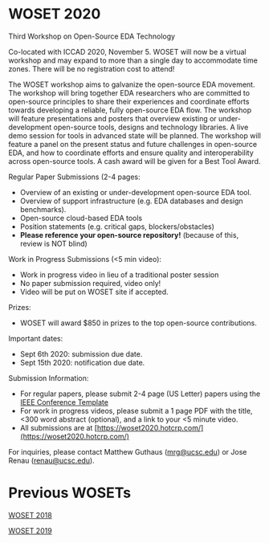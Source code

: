 
# WOSET 2020


Third Workshop on Open-Source EDA Technology

Co-located with ICCAD 2020, November 5.
WOSET will now be a virtual workshop and may expand to more than a single day to accommodate time zones.
There will be no registration cost to attend!

The WOSET workshop aims to galvanize the open-source EDA movement. The workshop will bring together EDA researchers who are committed to open-source principles to share their experiences and coordinate efforts towards developing a reliable, fully open-source EDA flow. The workshop will feature presentations and posters that overview existing or under-development open-source tools, designs and technology libraries. A live demo session for tools in advanced state will be planned. The workshop will feature a panel on the present status and future challenges in open-source EDA, and how to coordinate efforts and ensure quality and interoperability across open-source tools. A cash award will be given for a Best Tool Award.

Regular Paper Submissions (2-4 pages:
* Overview of an existing or under-development open-source EDA tool.
* Overview of support infrastructure (e.g. EDA databases and design benchmarks).
* Open-source cloud-based EDA tools
* Position statements (e.g. critical gaps, blockers/obstacles)
* **Please reference your open-source repository!** (because of this, review is NOT blind)

Work in Progress Submissions (<5 min video):
* Work in progress video in lieu of a traditional poster session
* No paper submission required, video only!
* Video will be put on WOSET site if accepted.

Prizes:
* WOSET will award $850 in prizes to the top open-source contributions.

Important dates:
* Sept 6th 2020: submission due date.
* Sept 15th 2020: notification due date.

Submission Information:
* For regular papers, please submit 2-4 page (US Letter) papers using the [IEEE Conference Template](https://www.ieee.org/conferences/publishing/templates.html)
* For work in progress videos, please submit a 1 page PDF with the title, <300 word abstract (optional), and a link to your <5 minute video.
* All submissions are at [https://woset2020.hotcrp.com/](https://woset2020.hotcrp.com/)


For inquiries, please contact Matthew Guthaus (mrg@ucsc.edu) or Jose Renau (renau@ucsc.edu).

# Previous WOSETs
[WOSET 2018](WOSET2018.md)

[WOSET 2019](WOSET2019.md)

